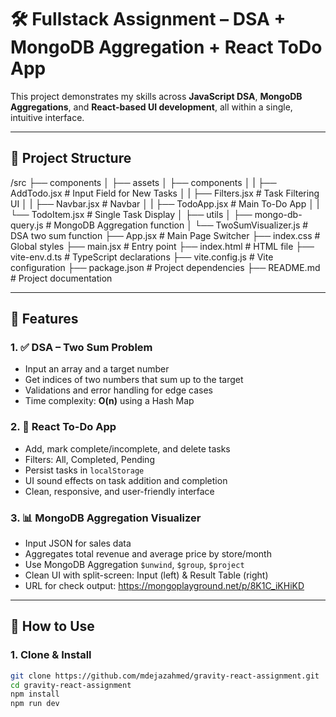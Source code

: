 # 🛠️ Fullstack Assignment – DSA + MongoDB Aggregation + React ToDo App

This project demonstrates my skills across **JavaScript DSA**, **MongoDB Aggregations**, and **React-based UI development**, all within a single, intuitive interface.

---

## 📁 Project Structure

/src
├── components
│ ├── assets
│ ├── components
│ |     ├── AddTodo.jsx # Input Field for New Tasks
│ |     ├── Filters.jsx # Task Filtering UI
│ |     ├── Navbar.jsx # Navbar
│ |     ├── TodoApp.jsx # Main To-Do App
│ |     └── TodoItem.jsx # Single Task Display
│ ├── utils
│      ├── mongo-db-query.js # MongoDB Aggregation function
│      └── TwoSumVisualizer.js # DSA two sum function
├── App.jsx # Main Page Switcher
├── index.css # Global styles
├── main.jsx # Entry point
├── index.html # HTML file
├── vite-env.d.ts # TypeScript declarations
├── vite.config.js # Vite configuration
├── package.json # Project dependencies
├── README.md # Project documentation

---

## 🚀 Features

### 1. ✅ **DSA – Two Sum Problem**
- Input an array and a target number
- Get indices of two numbers that sum up to the target
- Validations and error handling for edge cases
- Time complexity: **O(n)** using a Hash Map

### 2. 📝 **React To-Do App**
- Add, mark complete/incomplete, and delete tasks
- Filters: All, Completed, Pending
- Persist tasks in `localStorage`
- UI sound effects on task addition and completion
- Clean, responsive, and user-friendly interface

### 3. 📊 **MongoDB Aggregation Visualizer**
- Input JSON for sales data
- Aggregates total revenue and average price by store/month
- Use MongoDB Aggregation `$unwind`, `$group`, `$project`
- Clean UI with split-screen: Input (left) & Result Table (right)
- URL for check output: https://mongoplayground.net/p/8K1C_iKHiKD

---

## 🧪 How to Use

### 1. Clone & Install
```bash
git clone https://github.com/mdejazahmed/gravity-react-assignment.git
cd gravity-react-assignment
npm install
npm run dev

